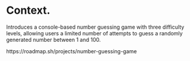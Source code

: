 # Context.
<p>Introduces a console-based number guessing game with three difficulty levels, allowing users a limited number of attempts to guess a randomly generated number between 1 and 100.</p>
https://roadmap.sh/projects/number-guessing-game
